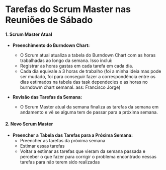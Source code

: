 # Tarefas do Scrum Master nas Reuniões de Sábado

#### 1. Scrum Master Atual

- **Preenchimento do Burndown Chart:**

  - O Scrum atual atualiza a tabela do Burndown Chart com as horas trabalhadas ao longo da semana. Isso inclui:
  - Registrar as horas gastas em cada tarefa em cada dia.
  - Cada dia equivale a 3 horas de trabalho (foi a minha ideia mas pode ser mudado, foi para conseguir fazer a correspondência entre os dias estimados na tabela das task dependecies e as horas no burndowm chart semanal. ass: Francisco Jorge)

- **Revisão das Tarefas da Semana:**
  - O Scrum Master atual da semana finaliza as tarefas da semana em andamento e vê se alguma tem de passar para a próxima semana.

#### 2. Novo Scrum Master

- **Preencher a Tabela das Tarefas para a Próxima Semana:**
  - Preencher as tarefas da próxima semana
  - Estimar essas tarefas
  - Voltar a estimar as tarefas que vieram da semana passada e perceber o que fazer para corrigir o problema encontrado nessas tarefas para não terem sido realizadas
